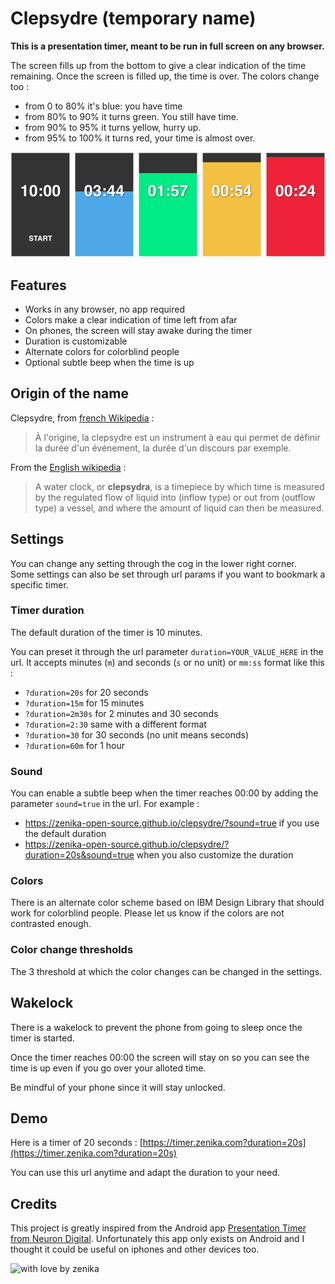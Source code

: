 # Clepsydre (temporary name)

**This is a presentation timer, meant to be run in full screen on any browser.**

The screen fills up from the bottom to give a clear indication of the time remaining. Once the screen is filled up, the time is over.
The colors change too :
- from 0 to 80% it's blue: you have time
- from 80% to 90% it turns green. You still have time.
- from 90% to 95% it turns yellow, hurry up.
- from 95% to 100% it turns red, your time is almost over.

![screenshot](./img/screenshot.png)

## Features

* Works in any browser, no app required
* Colors make a clear indication of time left from afar
* On phones, the screen will stay awake during the timer
* Duration is customizable
* Alternate colors for colorblind people
* Optional subtle beep when the time is up

## Origin of the name
Clepsydre, from [french Wikipedia](https://fr.wikipedia.org/wiki/Clepsydre) :
>À l'origine, la clepsydre est un instrument à eau qui permet de définir la durée d'un événement, la durée d'un discours par exemple.

From the [English wikipedia](https://en.wikipedia.org/wiki/Water_clock) :
>A water clock, or **clepsydra**, is a timepiece by which time is measured by the regulated flow of liquid into (inflow type) or out from (outflow type) a vessel, and where the amount of liquid can then be measured.

## Settings

You can change any setting through the cog in the lower right corner. \
Some settings can also be set through url params if you want to bookmark a specific timer.

### Timer duration

The default duration of the timer is 10 minutes.

You can preset it through the url parameter `duration=YOUR_VALUE_HERE` in the url. It accepts minutes (`m`) and seconds (`s` or no unit) or `mm:ss` format like this :
* `?duration=20s` for 20 seconds
* `?duration=15m` for 15 minutes
* `?duration=2m30s` for 2 minutes and 30 seconds
* `?duration=2:30` same with a different format
* `?duration=30` for 30 seconds (no unit means seconds)
* `?duration=60m` for 1 hour


### Sound
You can enable a subtle beep when the timer reaches 00:00 by adding the parameter `sound=true` in the url.
For example :
* https://zenika-open-source.github.io/clepsydre/?sound=true if you use the default duration
* https://zenika-open-source.github.io/clepsydre/?duration=20s&sound=true when you also customize the duration

### Colors

There is an alternate color scheme based on IBM Design Library that should work for colorblind people. Please let us know if the colors are not contrasted enough.

### Color change thresholds

The 3 threshold at which the color changes can be changed in the settings.

## Wakelock

There is a wakelock to prevent the phone from going to sleep once the timer is started.

Once the timer reaches 00:00 the screen will stay on so you can see the time is up even if you go over your alloted time.

Be mindful of your phone since it will stay unlocked.

## Demo
Here is a timer of 20 seconds : [https://timer.zenika.com?duration=20s](https://timer.zenika.com?duration=20s)

You can use this url anytime and adapt the duration to your need.

## Credits

This project is greatly inspired from the Android app [Presentation Timer from Neuron Digital](https://play.google.com/store/apps/details?id=com.neurondigital.presentationtimer&hl=fr).
Unfortunately this app only exists on Android and I thought it could be useful on iphones and other devices too.

![with love by zenika](https://img.shields.io/badge/With%20%E2%9D%A4%EF%B8%8F%20by-Zenika-b51432.svg?link=https://oss.zenika.com)
